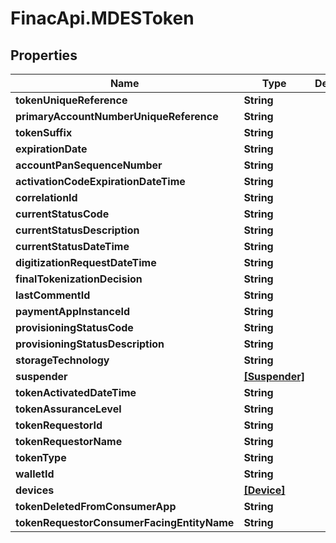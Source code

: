 # FinacApi.MDESToken

## Properties
Name | Type | Description | Notes
------------ | ------------- | ------------- | -------------
**tokenUniqueReference** | **String** |  | [optional] 
**primaryAccountNumberUniqueReference** | **String** |  | [optional] 
**tokenSuffix** | **String** |  | [optional] 
**expirationDate** | **String** |  | [optional] 
**accountPanSequenceNumber** | **String** |  | [optional] 
**activationCodeExpirationDateTime** | **String** |  | [optional] 
**correlationId** | **String** |  | [optional] 
**currentStatusCode** | **String** |  | [optional] 
**currentStatusDescription** | **String** |  | [optional] 
**currentStatusDateTime** | **String** |  | [optional] 
**digitizationRequestDateTime** | **String** |  | [optional] 
**finalTokenizationDecision** | **String** |  | [optional] 
**lastCommentId** | **String** |  | [optional] 
**paymentAppInstanceId** | **String** |  | [optional] 
**provisioningStatusCode** | **String** |  | [optional] 
**provisioningStatusDescription** | **String** |  | [optional] 
**storageTechnology** | **String** |  | [optional] 
**suspender** | [**[Suspender]**](Suspender.md) |  | [optional] 
**tokenActivatedDateTime** | **String** |  | [optional] 
**tokenAssuranceLevel** | **String** |  | [optional] 
**tokenRequestorId** | **String** |  | [optional] 
**tokenRequestorName** | **String** |  | [optional] 
**tokenType** | **String** |  | [optional] 
**walletId** | **String** |  | [optional] 
**devices** | [**[Device]**](Device.md) |  | [optional] 
**tokenDeletedFromConsumerApp** | **String** |  | [optional] 
**tokenRequestorConsumerFacingEntityName** | **String** |  | [optional] 
